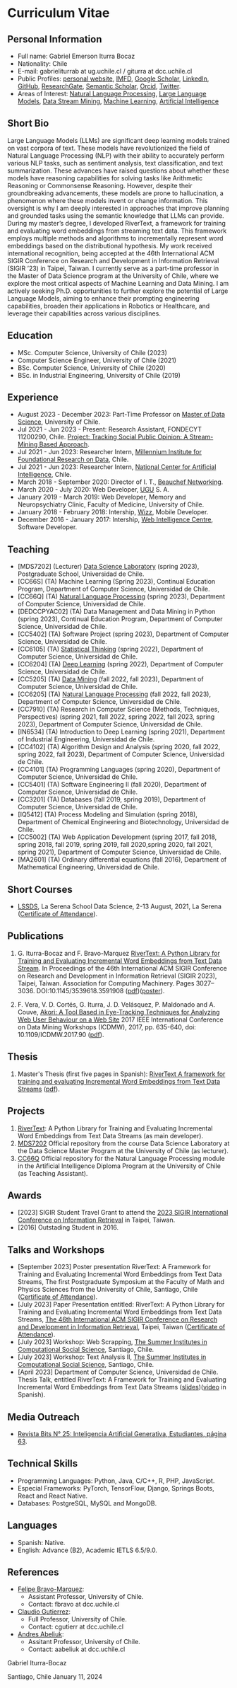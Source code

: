 # Curriculum Vitae

## Personal Information

* Full name: Gabriel Emerson Iturra Bocaz
* Nationality: Chile
* E-mail: gabrieliturrab at ug.uchile.cl / giturra at dcc.uchile.cl
* Public Profiles: [personal website](https://giturra.cl/), [IMFD](https://imfd.cl/investigador/gabriel-iturra/), [Google Scholar](https://scholar.google.com/citations?user=emd1wQkAAAAJ&hl=es), [LinkedIn](https://www.linkedin.com/in/giturra/), [GitHub](https://github.com/giturra/), [ResearchGate](https://www.researchgate.net/profile/Gabriel-Iturra-Bocaz), [Semantic Scholar](https://www.semanticscholar.org/author/Gabriel-Iturra-Bocaz/32830698), [Orcid](https://orcid.org/0009-0001-9635-0683), [Twitter](https://twitter.com/g_iturrab).
* Areas of Interest:  [Natural Language Processing](https://en.wikipedia.org/wiki/Natural_language_processing), [Large Language Models](https://en.wikipedia.org/wiki/Large_language_model), [Data Stream Mining](https://en.wikipedia.org/wiki/Data_stream_mining), [Machine Learning](https://en.wikipedia.org/wiki/Machine_learning), [Artificial Intelligence](https://en.wikipedia.org/wiki/Artificial_intelligence)

## Short Bio

Large Language Models (LLMs) are significant deep learning models trained on vast corpora of text. These models have revolutionized the field of Natural Language Processing (NLP) with their ability to accurately perform various NLP tasks, such as sentiment analysis, text classification, and text summarization. These advances have raised questions about whether these models have reasoning capabilities for solving tasks like Arithmetic Reasoning or Commonsense Reasoning. However, despite their groundbreaking advancements, these models are prone to hallucination, a phenomenon where these models invent or change information. This oversight is why I am deeply interested in approaches that improve planning and grounded tasks using the semantic knowledge that LLMs can provide. During my master’s degree, I developed RiverText, a framework for training and evaluating word embeddings from streaming text data. This framework employs multiple methods and algorithms to incrementally represent word embeddings based on the distributional hypothesis. My work received international recognition, being accepted at the 46th International ACM SIGIR Conference on Research and Development in Information Retrieval (SIGIR ’23) in Taipei, Taiwan. I currently serve as a part-time professor in the Master of Data Science program at the University of Chile, where we explore the most critical aspects of Machine Learning and Data Mining. I am actively seeking Ph.D. opportunities to further explore the potential of Large Language Models, aiming to enhance their prompting engineering capabilities, broaden their applications in Robotics or Healthcare, and leverage their capabilities across various disciplines.

## Education

* MSc. Computer Science, University of Chile (2023)
* Computer Science Engineer, University of Chile (2021)
* BSc. Computer Science, University of Chile (2020)
* BSc. in Industrial Engineering, University of Chile (2019)

## Experience

* August 2023 - December 2023: Part-Time Professor on [Master of Data Science](https://mds.uchile.cl/), University of Chile.
* Jul 2021 - Jun 2023 - Present: Research Assistant, FONDECYT 11200290, Chile. [Project: Tracking Social Public Opinion: A Stream-Mining Based Approach](https://www.dcc.uchile.cl/investigacion/fondecyt/fbravo#proyectos_adjudicados). 
* Jul 2021 - Jun 2023: Researcher Intern, [Millennium Institute for Foundational Research on Data](https://imfd.cl/), Chile. 
* Jul 2021 - Jun 2023: Researcher Intern, [National Center for Artificial Intelligence](https://cenia.cl/), Chile.
* March 2018 - September 2020: Director of I. T., [Beauchef Networking](https://www.linkedin.com/company/redesbeauchef/).
* March 2020 - July 2020: Web Developer, [UGU](https://ugu.cl/) S. A.
* January 2019 - March 2019: Web Developer, Memory and Neuropsychiatry Clinic, Faculty of Medicine, University of Chile.
* January 2018 - February 2018: Intership, [Wizz](https://www.wizz.life/), Mobile Developer.
* December 2016 - January 2017: Intership, [Web Intelligence Centre](https://wic.uchile.cl/), Software Developer.   


## Teaching


* [MDS7202] (Lecturer) [Data Science Laboratory](https://github.com/MDS7202/MDS7202/) (spring 2023), Postgraduate School, Universidad de Chile.
* [CC66S] (TA) Machine Learning (Spring 2023), Continual Education Program,  Department of Computer Science, Universidad de Chile.
* [CC66Q] (TA) [Natural Language Processing](https://github.com/fvillena/dcc-ia-nlp) (spring 2023),  Department of Computer Science, Universidad de Chile.
* [DEDCCPYAC02] (TA) Data Management and Data Mining in Python (spring 2023), Continual Education Program,  Department of Computer Science, Universidad de Chile.
* [CC5402] (TA) Software Project (spring 2023), Department of Computer Science, Universidad de Chile.
* [CC6105] (TA) [Statistical Thinking](https://github.com/dccuchile/CC6104) (spring 2022), Department of Computer Science, Universidad de Chile.
* [CC6204] (TA) [Deep Learning](https://github.com/ivansipiran/CC6204-Deep-Learning) (spring 2022), Department of Computer Science, Universidad de Chile.
* [CC5205] (TA) [Data Mining](https://github.com/dccuchile/CC5205/) (fall 2022, fall 2023), Department of Computer Science, Universidad de Chile.
* [CC6205] (TA) [Natural Language Processing](https://github.com/dccuchile/CC6205) (fall 2022, fall 2023), Department of Computer Science, Universidad de Chile.
* [CC7910] (TA) Research in Computer Science (Methods, Techniques, Perspectives) (spring 2021, fall 2022, spring 2022, fall 2023, spring 2023), Department of Computer Science, Universidad de Chile.
* [IN6534] (TA) Introduction to Deep Learning (spring 2021), Department of Industrial Engineering, Universidad de Chile.
* [CC4102] (TA) Algorithm Design and Analysis (spring 2020, fall 2022, spring 2022, fall 2023), Department of Computer Science, Universidad de Chile.
* [CC4101] (TA) Programming Languages (spring 2020), Department of Computer Science, Universidad de Chile.
* [CC5401] (TA) Software Engineering II (fall 2020), Department of Computer Science, Universidad de Chile.
* [CC3201] (TA) Databases (fall 2019, spring 2019), Department of Computer Science, Universidad de Chile.
* [IQ5412] (TA) Process Modeling and Simulation (spring 2018), Department of Chemical Engineering and Biotechnology, Universidad de Chile.
* [CC5002] (TA) Web Application Development (spring 2017, fall 2018, spring 2018, fall 2019, spring 2019, fall 2020,spring 2020, fall 2021, spring 2021), Department of Computer Science, Universidad de Chile.
* [MA2601] (TA) Ordinary differential equations (fall 2016), Department of Mathematical Engineering, Universidad de Chile.

## Short Courses

* [LSSDS](http://lssds.aura-astronomy.org/winter_school/content/2021-la-serena-school-data-science), La Serena School Data Science, 2-13 August, 2021, La Serena ([Certificate of Attendance](https://giturra.cl/documents/certificate_LSSDS2021_estudiantes_Gabriel_Iturra.pdf)).

## Publications

1. G. Iturra-Bocaz and F. Bravo-Marquez [RiverText: A Python Library for Training and Evaluating Incremental Word Embeddings from Text Data Stream](https://dl.acm.org/doi/10.1145/3539618.3591908). In Proceedings of the 46th International ACM SIGIR Conference on Research and Development in Information Retrieval (SIGIR 2023), Taipei, Taiwan. Association for Computing Machinery. Pages 3027–3036. DOI:10.1145/3539618.3591908 ([pdf](https://giturra.cl/publications/rivertext.pdf))([poster](https://giturra.cl/documents/rivertext_poster.pdf)).

2. F. Vera, V. D. Cortés, G. Iturra, J. D. Velásquez, P. Maldonado and A. Couve, [Akori: A Tool Based in Eye-Tracking Techniques for Analyzing Web User Behaviour on a Web Site](https://ieeexplore.ieee.org/document/8215722) 2017 IEEE International Conference on Data Mining Workshops (ICDMW), 2017, pp. 635-640, doi: 10.1109/ICDMW.2017.90 ([pdf](https://giturra.cl/publications/akori.pdf)).

## Thesis

1. Master's Thesis (first five pages in Spanish): [RiverText A framework for training and evaluating Incremental Word Embeddings from Text Data Streams](https://repositorio.uchile.cl/handle/2250/196539) ([pdf](https://giturra.cl/documents/master-thesis.pdf)).

## Projects

1. [RiverText](https://github.com/dccuchile/rivertext): A Python Library for Training and Evaluating Incremental Word Embeddings from Text Data Streams (as main developer).
2. [MDS7202](https://github.com/MDS7202/MDS7202/) Official repository from the course Data Science Laboratory at the Data Science Master Program at the University of Chile (as lecturer).
3. [CC66Q](https://github.com/fvillena/dcc-ia-nlp) Official repository for the Natural Language Processing module in the Artificial Intelligence Diploma Program at the University of Chile (as Teaching Assistant).

## Awards

* [2023] SIGIR Student Travel Grant to attend the [2023 SIGIR International Conference on Information Retrieval](https://sigir.org/sigir2023/) in Taipei, Taiwan.
* [2016] Outstading Student in 2016.

## Talks and Workshops

* [September 2023] Poster presentation RiverText: A Framework for Training and Evaluating Incremental Word Embeddings from Text Data Streams, The first Postgraduate Symposium at the Faculty of Math and Physics Sciences from the University of Chile, Santiago, Chile ([Certificate of Attendance](https://giturra.cl/documents/FCFM-Participate-Certificate.pdf)).
* [July 2023] Paper Presentation entitled: RiverText: A Python Library for Training and Evaluating Incremental Word Embeddings from Text Data Streams, [The 46th International ACM SIGIR Conference on Research and Development in Information Retrieval](https://sigir.org/sigir2023/), Taipei, Taiwan ([Certificate of Attendance](https://giturra.cl/documents/SIGIR-Participation-Certificate.pdf)).
* [July 2023] Workshop: Web Scrapping, [The Summer Institutes in Computational Social Science](https://sicss.io/2023/chile/), Santiago, Chile.
* [July 2023] Workshop: Text Analysis II, [The Summer Institutes in Computational Social Science](https://sicss.io/2023/chile/), Santiago, Chile. 
* [April 2023] Department of Computer Science, Universidad de Chile. Thesis Talk, entitled RiverText: A Framework for Training and Evaluating Incremental Word Embeddings from Text Data Streams ([slides](https://giturra.cl/slides/thesis.pdf))([video](https://www.youtube.com/watch?v=T0RD3mULe5M&t=260s) in Spanish).

## Media Outreach

* [Revista Bits N° 25: Inteligencia Artificial Generativa, Estudiantes, página 63](https://www.dcc.uchile.cl/media/bits/pdfs/bits25.59-estudiantes-dcc_j5qXyJ3.pdf).

## Technical Skills

* Programming Languages: Python, Java, C/C++, R, PHP, JavaScript.
* Especial Frameworks: PyTorch, TensorFlow, Django, Springs Boots, React and React Native.
* Databases: PostgreSQL, MySQL and MongoDB.


## Languages

* Spanish: Native.
* English: Advance (B2), Academic IETLS 6.5/9.0.

## References
* [Felipe Bravo-Marquez](https://felipebravom.com/): 
    * Assistant Professor, University of Chile. 
    * Contact: fbravo at dcc.uchile.cl
* [Claudio Gutierrez](https://www.dcc.uchile.cl/nosotros/academico/cgutierrez): 
    * Full Professor, University of Chile. 
    * Contact: cgutierr at dcc.uchile.cl
* [Andres Abeliuk](https://aabeliuk.github.io/): 
    * Assitant Professor, University of Chile.
    * Contact: aabeliuk at dcc.uchile.cl

Gabriel Iturra-Bocaz

Santiago, Chile January 11, 2024
